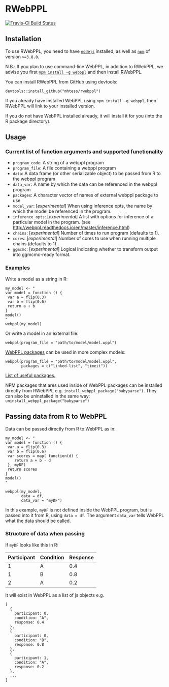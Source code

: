 # RWebPPL

[![Travis-CI Build Status](https://travis-ci.org/mhtess/rwebppl.svg?branch=master)](https://travis-ci.org/mhtess/rwebppl)

## Installation

To use RWebPPL, you need to have [`nodejs`](https://nodejs.org/en/) installed, as well as [`npm`](https://www.npmjs.com/) of version `>=3.8.0`.

N.B.: If you plan to use command-line WebPPL, in addition to RWebPPL, we advise you first [`npm install -g webppl`](http://webppl.readthedocs.io/en/master/quickstart.html) and then install RWebPPL.

You can install RWebPPL from GitHub using devtools:

```
devtools::install_github("mhtess/rwebppl")
```

If you already have installed WebPPL using `npm install -g webppl`, then RWebPPL will link to your installed version.

If you do not have WebPPL installed already, it will install it for you (into the R package directory).


## Usage

### Current list of function arguments and supported functionality

+ `program_code`: A string of a webppl program 
+ `program_file`: A file containing a webppl program
+ `data`: A data frame (or other serializable object) to be passed from R to the webppl program
+ `data_var`: A name by which the data can be referenced in the webppl program
+ `packages`: A character vector of names of external webppl package to use
+ `model_var`: [*experimental*] When using inference opts, the name by which the model be referenced in the program.
+ `inference_opts`: [*experimental*] A list with options for inference of a particular model in the program. (see http://webppl.readthedocs.io/en/master/inference.html) 
+ `chains`: [*experimental*] Number of times to run program (defaults to 1).
+ `cores`: [*experimental*] Number of cores to use when running multiple chains (defaults to 1).
+ `ggmcmc`: [*experimental*] Logical indicating whether to transform output into ggmcmc-ready format.

### Examples

Write a model as a string in R:

```
my_model <- "
var model = function () {
 var a = flip(0.3)
 var b = flip(0.6)
 return a + b
}
model()
"
webppl(my_model)
```

Or write a model in an external file:

```
webppl(program_file = "path/to/model/model.wppl")
```

[WebPPL packages](http://webppl.readthedocs.io/en/master/packages.html) can be used in more complex models:

```
webppl(program_file = "path/to/model/model.wppl",
       packages = c("linked-list", "timeit"))
```

[List of useful packages.](https://github.com/probmods/webppl/wiki/Useful-packages)

NPM packages that ares used inside of WebPPL packages can be installed directly from RWebPPL e.g. `install_webppl_package("babyparse")`. They can also be uninstalled in the same way: `uninstall_webppl_package("babyparse")`

## Passing data from R to WebPPL

Data can be passed directly from R to WebPPL as in:

```
my_model <- "
var model = function () {
 var a = flip(0.3)
 var b = flip(0.6)
 var scores = map( function(d) {
 	return a + b - d
 }, myDF)
 return scores
}
model()
"

webppl(my_model,
	   data = df,
	   data_var = "myDF")
```

In this example, `myDF` is not defined inside the WebPPL program, but is passed into it from R, using `data = df`. The argument `data_var` tells WebPPL what the data should be called.

### Structure of data when passing

If `myDF` looks like this in R:

| Participant | Condition | Response |
|-------------|-----------|----------|
| 1           | A         | 0.4      |
| 1           | B         | 0.8      |
| 2           | A         | 0.2      |

It will exist in WebPPL as a list of js objects e.g.

```
[
  {
    participant: 0,
    condition: "A",
    response: 0.4
  },
  {
    participant: 0,
    condition: "B",
    response: 0.8
  },
  {
    participant: 1,
    condition: "A",
    response: 0.2
  },
  ...
]
```
